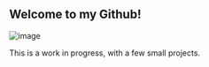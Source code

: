 ## Welcome to my Github!

![image](https://user-images.githubusercontent.com/103549321/213549335-6ea771a8-9149-4391-bce3-cb62e6ababc2.png)

This is a work in progress, with a few small projects.

